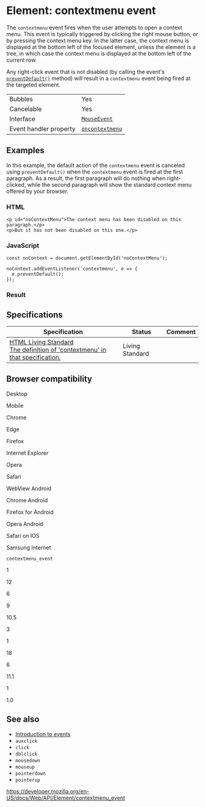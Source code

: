 # Element: contextmenu event

The `contextmenu` event fires when the user attempts to open a context menu. This event is typically triggered by clicking the right mouse button, or by pressing the context menu key. In the latter case, the context menu is displayed at the bottom left of the focused element, unless the element is a tree, in which case the context menu is displayed at the bottom left of the current row.

Any right-click event that is not disabled (by calling the event's [`preventDefault()`](../event/preventdefault) method) will result in a `contextmenu` event being fired at the targeted element.

<table><tbody><tr class="odd"><td>Bubbles</td><td>Yes</td></tr><tr class="even"><td>Cancelable</td><td>Yes</td></tr><tr class="odd"><td>Interface</td><td><a href="../mouseevent"><code>MouseEvent</code></a></td></tr><tr class="even"><td>Event handler property</td><td><a href="../globaleventhandlers/oncontextmenu"><code>oncontextmenu</code></a></td></tr></tbody></table>

## Examples

In this example, the default action of the `contextmenu` event is canceled using `preventDefault()` when the `contextmenu` event is fired at the first paragraph. As a result, the first paragraph will do nothing when right-clicked, while the second paragraph will show the standard context menu offered by your browser.

### HTML

    <p id="noContextMenu">The context menu has been disabled on this paragraph.</p>
    <p>But it has not been disabled on this one.</p>

### JavaScript

    const noContext = document.getElementById('noContextMenu');

    noContext.addEventListener('contextmenu', e => {
      e.preventDefault();
    });

### Result

## Specifications

<table><thead><tr class="header"><th>Specification</th><th>Status</th><th>Comment</th></tr></thead><tbody><tr class="odd"><td><a href="https://html.spec.whatwg.org/multipage/indices.html#event-contextmenu">HTML Living Standard<br />
<span class="small">The definition of 'contextmenu' in that specification.</span></a></td><td><span class="spec-living">Living Standard</span></td><td></td></tr></tbody></table>

## Browser compatibility

Desktop

Mobile

Chrome

Edge

Firefox

Internet Explorer

Opera

Safari

WebView Android

Chrome Android

Firefox for Android

Opera Android

Safari on IOS

Samsung Internet

`contextmenu_event`

1

12

6

9

10.5

3

1

18

6

11.1

1

1.0

## See also

- [Introduction to events](https://developer.mozilla.org/en-US/docs/Learn/JavaScript/Building_blocks/Events)
- `auxclick`
- `click`
- `dblclick`
- `mousedown`
- `mouseup`
- `pointerdown`
- `pointerup`

<a href="https://developer.mozilla.org/en-US/docs/Web/API/Element/contextmenu_event" class="_attribution-link">https://developer.mozilla.org/en-US/docs/Web/API/Element/contextmenu_event</a>
